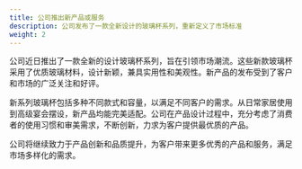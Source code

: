 ```yaml
---
title: 公司推出新产品或服务
description: 公司发布了一款全新设计的玻璃杯系列，重新定义了市场标准
weight: 2
---
```


公司近日推出了一款全新的设计玻璃杯系列，旨在引领市场潮流。这些新款玻璃杯采用了优质玻璃材料，设计新颖，兼具实用性和美观性。新产品的发布受到了客户和市场的广泛关注和好评。

新系列玻璃杯包括多种不同款式和容量，以满足不同客户的需求。从日常家居使用到高级宴会摆设，新产品均能完美适配。公司在产品设计过程中，充分考虑了消费者的使用习惯和审美需求，不断创新，力求为客户提供最优质的产品。

公司将继续致力于产品创新和品质提升，为客户带来更多优秀的产品和服务，满足市场多样化的需求。